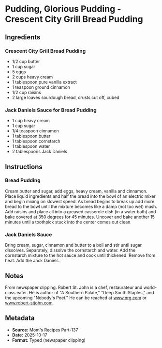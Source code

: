 # Pudding, Glorious Pudding - Crescent City Grill Bread Pudding

## Ingredients

### Crescent City Grill Bread Pudding
- 1/2 cup butter
- 1 cup sugar
- 5 eggs
- 2 cups heavy cream
- 1 tablespoon pure vanilla extract
- 1 teaspoon ground cinnamon
- 1/2 cup raisins
- 2 large loaves sourdough bread, crusts cut off, cubed

### Jack Daniels Sauce for Bread Pudding
- 1 cup heavy cream
- 1 cup sugar
- 1/4 teaspoon cinnamon
- 1 tablespoon butter
- 1 tablespoon cornstarch
- 1 tablespoon water
- 2 tablespoons Jack Daniels

## Instructions

### Bread Pudding
Cream butter and sugar, add eggs, heavy cream, vanilla and cinnamon. Place liquid ingredients and half the bread into the bowl of an electric mixer and begin mixing on slowest speed. As bread begins to break up add more bread to the bowl until the mixture becomes like a damp (not too wet) mush. Add raisins and place all into a greased casserole dish (in a water bath) and bake covered at 350 degrees for 45 minutes. Uncover and bake another 15 minutes until a toothpick stuck into the center comes out clean.

### Jack Daniels Sauce
Bring cream, sugar, cinnamon and butter to a boil and stir until sugar dissolves. Separately, dissolve the cornstarch and water. Add the cornstarch mixture to the hot sauce and cook until thickened. Remove from heat. Add the Jack Daniels.

## Notes

From newspaper clipping. Robert St. John is a chef, restaurateur and world-class eater. He is author of "A Southern Palate," "Deep South Staples," and the upcoming "Nobody's Poet." He can be reached at www.nrg.com or www.robert-stjohn.com.

## Metadata

- **Source:** Mom's Recipes Part-137
- **Date:** 2025-10-17
- **Format:** Typed (newspaper clipping)
